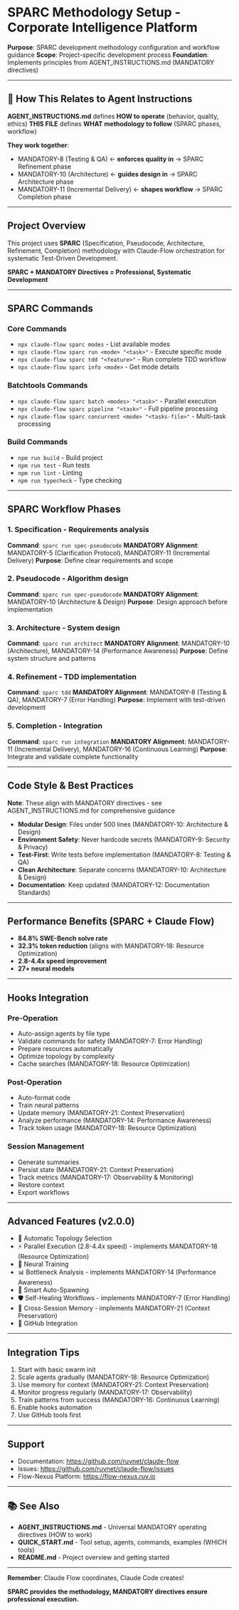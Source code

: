 # SPARC Methodology Setup - Corporate Intelligence Platform

**Purpose**: SPARC development methodology configuration and workflow guidance
**Scope**: Project-specific development process
**Foundation**: Implements principles from AGENT_INSTRUCTIONS.md (MANDATORY directives)

---

## 🎯 How This Relates to Agent Instructions

**AGENT_INSTRUCTIONS.md** defines **HOW to operate** (behavior, quality, ethics)
**THIS FILE** defines **WHAT methodology to follow** (SPARC phases, workflow)

**They work together**:
- MANDATORY-8 (Testing & QA) ← **enforces quality in** → SPARC Refinement phase
- MANDATORY-10 (Architecture) ← **guides design in** → SPARC Architecture phase
- MANDATORY-11 (Incremental Delivery) ← **shapes workflow** → SPARC Completion phase

---

## Project Overview

This project uses **SPARC** (Specification, Pseudocode, Architecture, Refinement, Completion) methodology with Claude-Flow orchestration for systematic Test-Driven Development.

**SPARC + MANDATORY Directives = Professional, Systematic Development**

---

## SPARC Commands

### Core Commands
- `npx claude-flow sparc modes` - List available modes
- `npx claude-flow sparc run <mode> "<task>"` - Execute specific mode
- `npx claude-flow sparc tdd "<feature>"` - Run complete TDD workflow
- `npx claude-flow sparc info <mode>` - Get mode details

### Batchtools Commands
- `npx claude-flow sparc batch <modes> "<task>"` - Parallel execution
- `npx claude-flow sparc pipeline "<task>"` - Full pipeline processing
- `npx claude-flow sparc concurrent <mode> "<tasks-file>"` - Multi-task processing

### Build Commands
- `npm run build` - Build project
- `npm run test` - Run tests
- `npm run lint` - Linting
- `npm run typecheck` - Type checking

---

## SPARC Workflow Phases

### 1. **Specification** - Requirements analysis
**Command**: `sparc run spec-pseudocode`
**MANDATORY Alignment**: MANDATORY-5 (Clarification Protocol), MANDATORY-11 (Incremental Delivery)
**Purpose**: Define clear requirements and scope

### 2. **Pseudocode** - Algorithm design
**Command**: `sparc run spec-pseudocode`
**MANDATORY Alignment**: MANDATORY-10 (Architecture & Design)
**Purpose**: Design approach before implementation

### 3. **Architecture** - System design
**Command**: `sparc run architect`
**MANDATORY Alignment**: MANDATORY-10 (Architecture), MANDATORY-14 (Performance Awareness)
**Purpose**: Define system structure and patterns

### 4. **Refinement** - TDD implementation
**Command**: `sparc tdd`
**MANDATORY Alignment**: MANDATORY-8 (Testing & QA), MANDATORY-7 (Error Handling)
**Purpose**: Implement with test-driven development

### 5. **Completion** - Integration
**Command**: `sparc run integration`
**MANDATORY Alignment**: MANDATORY-11 (Incremental Delivery), MANDATORY-16 (Continuous Learning)
**Purpose**: Integrate and validate complete functionality

---

## Code Style & Best Practices

**Note**: These align with MANDATORY directives - see AGENT_INSTRUCTIONS.md for comprehensive guidance

- **Modular Design**: Files under 500 lines (MANDATORY-10: Architecture & Design)
- **Environment Safety**: Never hardcode secrets (MANDATORY-9: Security & Privacy)
- **Test-First**: Write tests before implementation (MANDATORY-8: Testing & QA)
- **Clean Architecture**: Separate concerns (MANDATORY-10: Architecture & Design)
- **Documentation**: Keep updated (MANDATORY-12: Documentation Standards)

---

## Performance Benefits (SPARC + Claude Flow)

- **84.8% SWE-Bench solve rate**
- **32.3% token reduction** (aligns with MANDATORY-18: Resource Optimization)
- **2.8-4.4x speed improvement**
- **27+ neural models**

---

## Hooks Integration

### Pre-Operation
- Auto-assign agents by file type
- Validate commands for safety (MANDATORY-7: Error Handling)
- Prepare resources automatically
- Optimize topology by complexity
- Cache searches (MANDATORY-18: Resource Optimization)

### Post-Operation
- Auto-format code
- Train neural patterns
- Update memory (MANDATORY-21: Context Preservation)
- Analyze performance (MANDATORY-14: Performance Awareness)
- Track token usage (MANDATORY-18: Resource Optimization)

### Session Management
- Generate summaries
- Persist state (MANDATORY-21: Context Preservation)
- Track metrics (MANDATORY-17: Observability & Monitoring)
- Restore context
- Export workflows

---

## Advanced Features (v2.0.0)

- 🚀 Automatic Topology Selection
- ⚡ Parallel Execution (2.8-4.4x speed) - implements MANDATORY-18 (Resource Optimization)
- 🧠 Neural Training
- 📊 Bottleneck Analysis - implements MANDATORY-14 (Performance Awareness)
- 🤖 Smart Auto-Spawning
- 🛡️ Self-Healing Workflows - implements MANDATORY-7 (Error Handling)
- 💾 Cross-Session Memory - implements MANDATORY-21 (Context Preservation)
- 🔗 GitHub Integration

---

## Integration Tips

1. Start with basic swarm init
2. Scale agents gradually (MANDATORY-18: Resource Optimization)
3. Use memory for context (MANDATORY-21: Context Preservation)
4. Monitor progress regularly (MANDATORY-17: Observability)
5. Train patterns from success (MANDATORY-16: Continuous Learning)
6. Enable hooks automation
7. Use GitHub tools first

---

## Support

- Documentation: https://github.com/ruvnet/claude-flow
- Issues: https://github.com/ruvnet/claude-flow/issues
- Flow-Nexus Platform: https://flow-nexus.ruv.io

---

## 📚 See Also

- **AGENT_INSTRUCTIONS.md** - Universal MANDATORY operating directives (HOW to work)
- **QUICK_START.md** - Tool setup, agents, commands, examples (WHICH tools)
- **README.md** - Project overview and getting started

---

**Remember**: Claude Flow coordinates, Claude Code creates!

**SPARC provides the methodology, MANDATORY directives ensure professional execution.**
